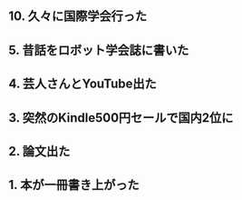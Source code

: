 ## 10. 久々に国際学会行った

## 5. 昔話をロボット学会誌に書いた

## 4. 芸人さんとYouTube出た

## 3. 突然のKindle500円セールで国内2位に

## 2. 論文出た

## 1. 本が一冊書き上がった

